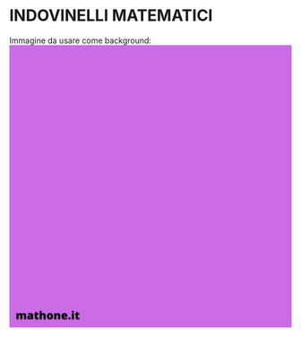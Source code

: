 # INDOVINELLI MATEMATICI

Immagine da usare come background:
![Template indovinelli](templateIndovinelli.png)